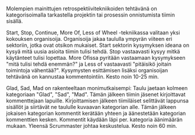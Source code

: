 Molempien mainittujen retrospektiivitekniikoiden tehtävänä on kategorisoimalla tarkastella projektin tai prosessin onnistumista tiimin sisällä.

Start, Stop, Continue, More Of, Less of Wheel  -tekniikassa valitaan yksi kokouksen organisoija. Organisoija jakaa taululla ympyrän viiteen eri sektoriin, jotka ovat otsikon mukaiset. Start sektorin kysymyksen ideana on kysyä mitä uusia asioita tiimin tulisi tehdä. Stop vastaavasti kysyy mitkä käytänteet tulisi lopettaa. More Ofissa pyritään vastaamaan kysymykseen "mitä tulisi tehdä enemmän?" ja Less of vastaavasti "pitäisikö joitain toimintoja vähentää?". Kysymysten esittämisen lisäksi organisoijan tehtävänä on kannustaa kommentointiin. Kesto noin 10-25 min.

Glad, Sad, Mad on rakenteeltaan monimutkaisempi: Taulu jaetaan kolmeen kategoriaan "Glad", "Sad", "Mad". Tämän jälkeen tiimin jäsenet kirjoittavat kommenttejaan lapuille. Kirjoittamisen jälkeen tiimiläiset selittävät lappunsa sisällöt ja siirtävät ne taululle kuvaavan kategorian alle. Tämän jälkeen jokaisen kategorian kommentit kerätään yhteen ja äänestetään kategorian kommenttien kesken. Kommentit käydään läpi per. kategoria äänimäärän mukaan. Yleensä Scrummaster johtaa keskustelua. Kesto noin 60 min.
